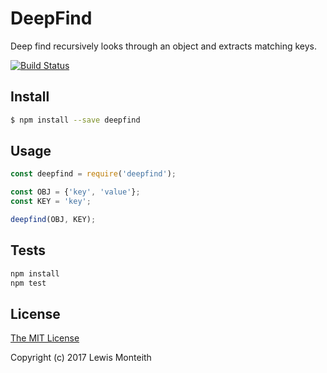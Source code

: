 # DeepFind
Deep find recursively looks through an object and extracts matching keys.

[![Build Status](https://travis-ci.org/lemonJS/DeepFind.svg)](https://travis-ci.org/lemonJS/DeepFind)

## Install

```bash
$ npm install --save deepfind
```

## Usage

```javascript
const deepfind = require('deepfind');

const OBJ = {'key', 'value'};
const KEY = 'key';

deepfind(OBJ, KEY);
```

## Tests

```bash
npm install
npm test
```

## License

[The MIT License](http://opensource.org/licenses/MIT)

Copyright (c) 2017 Lewis Monteith
